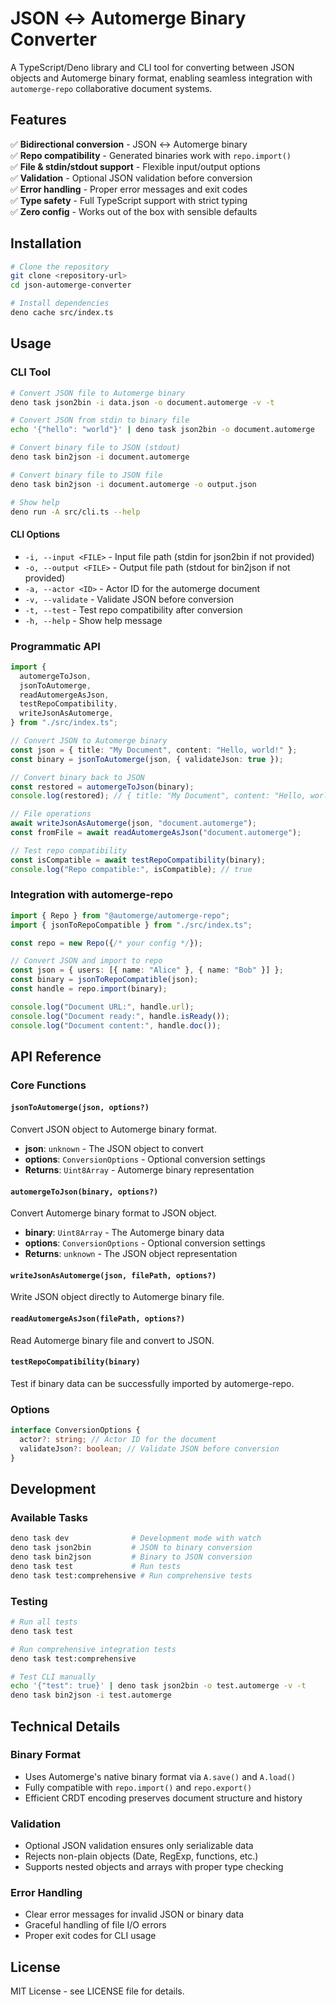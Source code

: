 # JSON ↔ Automerge Binary Converter

A TypeScript/Deno library and CLI tool for converting between JSON objects and
Automerge binary format, enabling seamless integration with `automerge-repo`
collaborative document systems.

## Features

✅ **Bidirectional conversion** - JSON ↔ Automerge binary\
✅ **Repo compatibility** - Generated binaries work with `repo.import()`\
✅ **File & stdin/stdout support** - Flexible input/output options\
✅ **Validation** - Optional JSON validation before conversion\
✅ **Error handling** - Proper error messages and exit codes\
✅ **Type safety** - Full TypeScript support with strict typing\
✅ **Zero config** - Works out of the box with sensible defaults

## Installation

```bash
# Clone the repository
git clone <repository-url>
cd json-automerge-converter

# Install dependencies
deno cache src/index.ts
```

## Usage

### CLI Tool

```bash
# Convert JSON file to Automerge binary
deno task json2bin -i data.json -o document.automerge -v -t

# Convert JSON from stdin to binary file  
echo '{"hello": "world"}' | deno task json2bin -o document.automerge

# Convert binary file to JSON (stdout)
deno task bin2json -i document.automerge

# Convert binary file to JSON file
deno task bin2json -i document.automerge -o output.json

# Show help
deno run -A src/cli.ts --help
```

#### CLI Options

- `-i, --input <FILE>` - Input file path (stdin for json2bin if not provided)
- `-o, --output <FILE>` - Output file path (stdout for bin2json if not provided)
- `-a, --actor <ID>` - Actor ID for the automerge document
- `-v, --validate` - Validate JSON before conversion
- `-t, --test` - Test repo compatibility after conversion
- `-h, --help` - Show help message

### Programmatic API

```typescript
import {
  automergeToJson,
  jsonToAutomerge,
  readAutomergeAsJson,
  testRepoCompatibility,
  writeJsonAsAutomerge,
} from "./src/index.ts";

// Convert JSON to Automerge binary
const json = { title: "My Document", content: "Hello, world!" };
const binary = jsonToAutomerge(json, { validateJson: true });

// Convert binary back to JSON
const restored = automergeToJson(binary);
console.log(restored); // { title: "My Document", content: "Hello, world!" }

// File operations
await writeJsonAsAutomerge(json, "document.automerge");
const fromFile = await readAutomergeAsJson("document.automerge");

// Test repo compatibility
const isCompatible = await testRepoCompatibility(binary);
console.log("Repo compatible:", isCompatible); // true
```

### Integration with automerge-repo

```typescript
import { Repo } from "@automerge/automerge-repo";
import { jsonToRepoCompatible } from "./src/index.ts";

const repo = new Repo({/* your config */});

// Convert JSON and import to repo
const json = { users: [{ name: "Alice" }, { name: "Bob" }] };
const binary = jsonToRepoCompatible(json);
const handle = repo.import(binary);

console.log("Document URL:", handle.url);
console.log("Document ready:", handle.isReady());
console.log("Document content:", handle.doc());
```

## API Reference

### Core Functions

#### `jsonToAutomerge(json, options?)`

Convert JSON object to Automerge binary format.

- **json**: `unknown` - The JSON object to convert
- **options**: `ConversionOptions` - Optional conversion settings
- **Returns**: `Uint8Array` - Automerge binary representation

#### `automergeToJson(binary, options?)`

Convert Automerge binary format to JSON object.

- **binary**: `Uint8Array` - The Automerge binary data
- **options**: `ConversionOptions` - Optional conversion settings
- **Returns**: `unknown` - The JSON object representation

#### `writeJsonAsAutomerge(json, filePath, options?)`

Write JSON object directly to Automerge binary file.

#### `readAutomergeAsJson(filePath, options?)`

Read Automerge binary file and convert to JSON.

#### `testRepoCompatibility(binary)`

Test if binary data can be successfully imported by automerge-repo.

### Options

```typescript
interface ConversionOptions {
  actor?: string; // Actor ID for the document
  validateJson?: boolean; // Validate JSON before conversion
}
```

## Development

### Available Tasks

```bash
deno task dev              # Development mode with watch
deno task json2bin         # JSON to binary conversion
deno task bin2json         # Binary to JSON conversion  
deno task test             # Run tests
deno task test:comprehensive # Run comprehensive tests
```

### Testing

```bash
# Run all tests
deno task test

# Run comprehensive integration tests
deno task test:comprehensive

# Test CLI manually
echo '{"test": true}' | deno task json2bin -o test.automerge -v -t
deno task bin2json -i test.automerge
```

## Technical Details

### Binary Format

- Uses Automerge's native binary format via `A.save()` and `A.load()`
- Fully compatible with `repo.import()` and `repo.export()`
- Efficient CRDT encoding preserves document structure and history

### Validation

- Optional JSON validation ensures only serializable data
- Rejects non-plain objects (Date, RegExp, functions, etc.)
- Supports nested objects and arrays with proper type checking

### Error Handling

- Clear error messages for invalid JSON or binary data
- Graceful handling of file I/O errors
- Proper exit codes for CLI usage

## License

MIT License - see LICENSE file for details.
